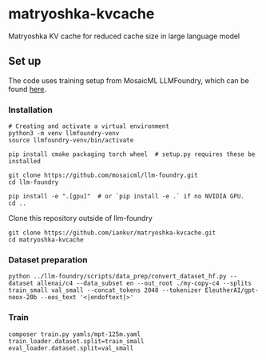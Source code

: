 # matryoshka-kvcache
Matryoshka KV cache for reduced cache size in large language model

## Set up
The code uses training setup from MosaicML LLMFoundry, which can be found [here](https://github.com/mosaicml/llm-foundry/tree/main/scripts/train).

### Installation
```
# Creating and activate a virtual environment
python3 -m venv llmfoundry-venv
source llmfoundry-venv/bin/activate

pip install cmake packaging torch wheel  # setup.py requires these be installed

git clone https://github.com/mosaicml/llm-foundry.git
cd llm-foundry

pip install -e ".[gpu]"  # or `pip install -e .` if no NVIDIA GPU.
cd ..
```

Clone this repository outside of llm-foundry
```
git clone https://github.com/iankur/matryoshka-kvcache.git
cd matryoshka-kvcache
```

### Dataset preparation
```
python ../llm-foundry/scripts/data_prep/convert_dataset_hf.py --dataset allenai/c4 --data_subset en --out_root ./my-copy-c4 --splits train_small val_small --concat_tokens 2048 --tokenizer EleutherAI/gpt-neox-20b --eos_text '<|endoftext|>'
```

### Train
```
composer train.py yamls/mpt-125m.yaml train_loader.dataset.split=train_small eval_loader.dataset.split=val_small
```
